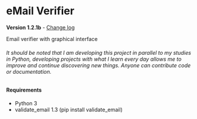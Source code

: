 # eMail Verifier
**Version 1.2.1b** - [Change log](CHANGELOG.md)

Email verifier with graphical interface
###### It should be noted that I am developing this project in parallel to my studies in Python, developing projects with what I learn every day allows me to improve and continue discovering new things. Anyone can contribute code or documentation.
#### Requirements
- Python 3
- validate_email 1.3 (pip install validate_email)

